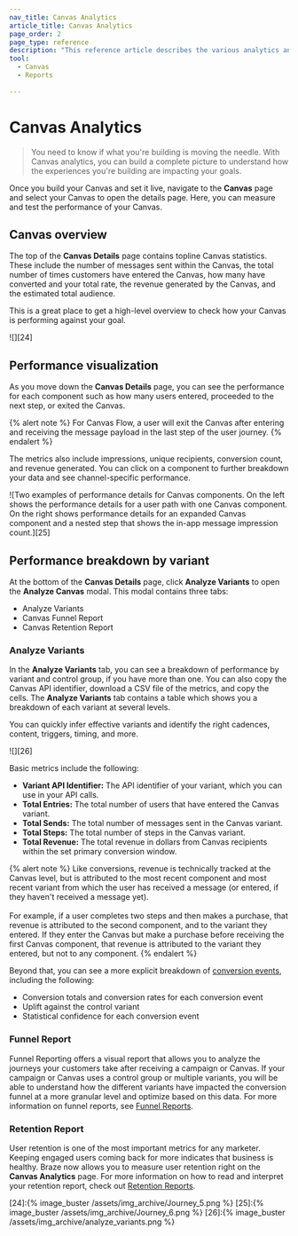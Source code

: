 ```yaml
---
nav_title: Canvas Analytics
article_title: Canvas Analytics
page_order: 2
page_type: reference
description: "This reference article describes the various analytics and reports you can leverage to understand your Canvas' performance."
tool: 
  - Canvas
  - Reports
  
---
```


# Canvas Analytics

> You need to know if what you're building is moving the needle. With Canvas analytics, you can build a complete picture to understand how the experiences you're building are impacting your goals. 

Once you build your Canvas and set it live, navigate to the **Canvas** page and select your Canvas to open the details page. Here, you can measure and test the performance of your Canvas.

## Canvas overview

The top of the **Canvas Details** page contains topline Canvas statistics. These include the number of messages sent within the Canvas, the total number of times customers have entered the Canvas, how many have converted and your total rate, the revenue generated by the Canvas, and the estimated total audience. 

This is a great place to get a high-level overview to check how your Canvas is performing against your goal.

![][24]

## Performance visualization

As you move down the **Canvas Details** page, you can see the performance for each component such as how many users entered, proceeded to the next step, or exited the Canvas. 

{% alert note %}
For Canvas Flow, a user will exit the Canvas after entering and receiving the message payload in the last step of the user journey.
{% endalert %}

The metrics also include impressions, unique recipients, conversion count, and revenue generated. You can click on a component to further breakdown your data and see channel-specific performance.

![Two examples of performance details for Canvas components. On the left shows the performance details for a user path with one Canvas component. On the right shows performance details for an expanded Canvas component and a nested step that shows the in-app message impression count.][25]

## Performance breakdown by variant

At the bottom of the **Canvas Details** page, click **Analyze Variants** to open the **Analyze Canvas** modal. This modal contains three tabs: 

- Analyze Variants
- Canvas Funnel Report
- Canvas Retention Report

### Analyze Variants

In the **Analyze Variants** tab, you can see a breakdown of performance by variant and control group, if you have more than one. You can also copy the Canvas API identifier, download a CSV file of the metrics, and copy the cells. The **Analyze Variants** tab contains a table which shows you a breakdown of each variant at several levels. 

You can quickly infer effective variants and identify the right cadences, content, triggers, timing, and more.

![][26]

Basic metrics include the following:  

- **Variant API Identifier:** The API identifier of your variant, which you can use in your API calls.
- **Total Entries:** The total number of users that have entered the Canvas variant.
- **Total Sends:** The total number of messages sent in the Canvas variant.
- **Total Steps:** The total number of steps in the Canvas variant.
- **Total Revenue:** The total revenue in dollars from Canvas recipients within the set primary conversion window.

{% alert note %}
Like conversions, revenue is technically tracked at the Canvas level, but is attributed to the most recent component and most recent variant from which the user has received a message (or entered, if they haven't received a message yet).<br><br>
For example, if a user completes two steps and then makes a purchase, that revenue is attributed to the second component, and to the variant they entered. If they enter the Canvas but make a purchase before receiving the first Canvas component, that revenue is attributed to the variant they entered, but not to any component.
{% endalert %}

Beyond that, you can see a more explicit breakdown of [conversion events]({{site.baseurl}}/user_guide/engagement_tools/campaigns/building_campaigns/conversion_events/), including the following:

- Conversion totals and conversion rates for each conversion event
- Uplift against the control variant
- Statistical confidence for each conversion event

### Funnel Report

Funnel Reporting offers a visual report that allows you to analyze the journeys your customers take after receiving a campaign or Canvas. If your campaign or Canvas uses a control group or multiple variants, you will be able to understand how the different variants have impacted the conversion funnel at a more granular level and optimize based on this data. For more information on funnel reports, see [Funnel Reports][2].

### Retention Report

User retention is one of the most important metrics for any marketer. Keeping engaged users coming back for more indicates that business is healthy. Braze now allows you to measure user retention right on the **Canvas Analytics** page. For more information on how to read and interpret your retention report, check out [Retention Reports][1].

[1]: {{site.baseurl}}/user_guide/engagement_tools/canvas/retention_reports/
[2]: {{site.baseurl}}/user_guide/engagement_tools/canvas/canvas_funnel_reports/
[24]:{% image_buster /assets/img_archive/Journey_5.png %}
[25]:{% image_buster /assets/img_archive/Journey_6.png %}
[26]:{% image_buster /assets/img_archive/analyze_variants.png %}
